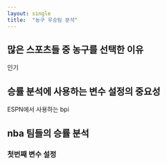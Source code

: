 ```yaml
---
layout: single
title:  "농구 우승팀 분석"
---
```


## 많은 스포츠들 중 농구를 선택한 이유 
인기
## 승률 분석에 사용하는 변수 설정의 중요성 

ESPN에서 사용하는 bpi

## nba 팀들의 승률 분석 
### 첫번째 변수 설정 
